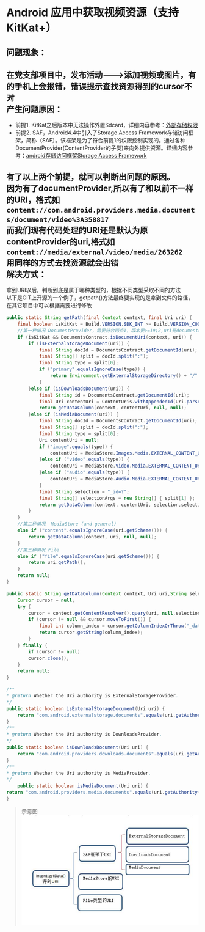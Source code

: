 Android 应用中获取视频资源（支持KitKat+）
========================================
问题现象：
---------
在党支部项目中，发布活动--->添加视频或图片，有的手机上会报错，错误提示查找资源得到的cursor不对<br>
产生问题原因：
-------------
* 前提1. KitKat之后版本中无法操作外置Sdcard，详细内容参考：[外部存储权限](http://www.2cto.com/kf/201405/303835.html)<br>
* 前提2. SAF，Android4.4中引入了Storage Access Framework存储访问框架，简称（SAF）。该框架是为了符合前提1的权限控制实现的。通过各种DocumentProvider(ContentProvider的子类)来向外提供资源。详细内容参考：[android存储访问框架Storage Access Framework](http://blog.csdn.net/jianghejie123/article/details/40503607)

有了以上两个前提，就可以判断出问题的原因。<br>因为有了documentProvider,所以有了和以前不一样的URI，格式如`content://com.android.providers.media.documents/document/video%3A358817`<br>而我们现有代码处理的URI还是默认为原contentProvider的uri,格式如`content://media/external/video/media/263262`<br>用同样的方式去找资源就会出错
<br>解决方式：
---------
拿到URI以后，判断到底是属于哪种类型的，根据不同类型采取不同的方法<br>
以下是GIT上开源的一个例子，getpath()方法最终要实现的是拿到文件的路径，在其它项目中可以根据需要进行修改<br>
```JAVA
public static String getPath(final Context context, final Uri uri) {
    final boolean isKitKat = Build.VERSION.SDK_INT >= Build.VERSION_CODES.KITKAT;
    //第一种情况 DocumentProvider，需要符合两点1，版本要>=19;2,uri是documentUri
    if (isKitKat && DocumentsContract.isDocumentUri(context, uri)) {
        if (isExternalStorageDocument(uri)) {
            final String docId = DocumentsContract.getDocumentId(uri);
            final String[] split = docId.split(":");
            final String type = split[0];
            if ("primary".equalsIgnoreCase(type)) {
                return Environment.getExternalStorageDirectory() + "/" + split[1];
            }
        }else if (isDownloadsDocument(uri)) {
            final String id = DocumentsContract.getDocumentId(uri);
            final Uri contentUri = ContentUris.withAppendedId(Uri.parse("content://downloads/public_downloads"),Long.valueOf(id));
            return getDataColumn(context, contentUri, null, null);
        }else if (isMediaDocument(uri)) {
            final String docId = DocumentsContract.getDocumentId(uri);
            final String[] split = docId.split(":");
            final String type = split[0];
            Uri contentUri = null;
            if ("image".equals(type)) {
                contentUri = MediaStore.Images.Media.EXTERNAL_CONTENT_URI;
            }else if ("video".equals(type)) {
                contentUri = MediaStore.Video.Media.EXTERNAL_CONTENT_URI;
            }else if ("audio".equals(type)) {
                contentUri = MediaStore.Audio.Media.EXTERNAL_CONTENT_URI;
            }
            final String selection = "_id=?";
            final String[] selectionArgs = new String[] { split[1] };
            return getDataColumn(context, contentUri, selection,selectionArgs);
        }
    }
    //第二种情况  MediaStore (and general)
    else if ("content".equalsIgnoreCase(uri.getScheme())) {
        return getDataColumn(context, uri, null, null);
    }
    //第三种情况 File
    else if ("file".equalsIgnoreCase(uri.getScheme())) {
        return uri.getPath();
    }
    return null;
}
```
```JAVA
public static String getDataColumn(Context context, Uri uri,String selection, String[] selectionArgs) {
    Cursor cursor = null;
    try {
        cursor = context.getContentResolver().query(uri, null,selection, selectionArgs, null);
        if (cursor != null && cursor.moveToFirst()) {
            final int column_index = cursor.getColumnIndexOrThrow("_data");
            return cursor.getString(column_index);
        }
    } finally {
        if (cursor != null)
        cursor.close();
    }
    return null;
}
```
```Java
/**
* @return Whether the Uri authority is ExternalStorageProvider.
*/
public static boolean isExternalStorageDocument(Uri uri) {
    return "com.android.externalstorage.documents".equals(uri.getAuthority());
}
/**
* @return Whether the Uri authority is DownloadsProvider.
*/
public static boolean isDownloadsDocument(Uri uri) {
    return "com.android.providers.downloads.documents".equals(uri.getAuthority());
}
/**
* @return Whether the Uri authority is MediaProvider.
*/
    public static boolean isMediaDocument(Uri uri) {
return "com.android.providers.media.documents".equals(uri.getAuthority());
}
```
> 示意图
![](https://github.com/kongling1014/Note/raw/master/note_pic.jpg) 
